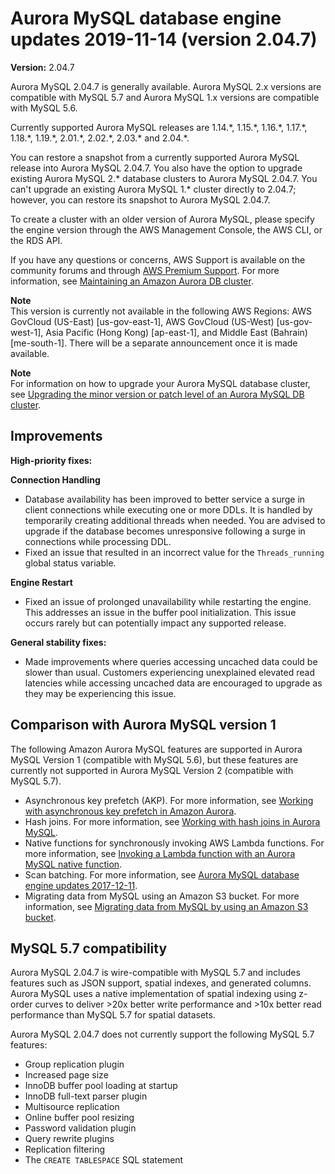 # Aurora MySQL database engine updates 2019\-11\-14 \(version 2\.04\.7\)<a name="AuroraMySQL.Updates.2047"></a>

**Version:** 2\.04\.7

Aurora MySQL 2\.04\.7 is generally available\. Aurora MySQL 2\.x versions are compatible with MySQL 5\.7 and Aurora MySQL 1\.x versions are compatible with MySQL 5\.6\.

 Currently supported Aurora MySQL releases are 1\.14\.\*, 1\.15\.\*, 1\.16\.\*, 1\.17\.\*, 1\.18\.\*, 1\.19\.\*, 2\.01\.\*, 2\.02\.\*, 2\.03\.\* and 2\.04\.\*\. 

 You can restore a snapshot from a currently supported Aurora MySQL release into Aurora MySQL 2\.04\.7\. You also have the option to upgrade existing Aurora MySQL 2\.\* database clusters to Aurora MySQL 2\.04\.7\. You can't upgrade an existing Aurora MySQL 1\.\* cluster directly to 2\.04\.7; however, you can restore its snapshot to Aurora MySQL 2\.04\.7\. 

 To create a cluster with an older version of Aurora MySQL, please specify the engine version through the AWS Management Console, the AWS CLI, or the RDS API\. 

If you have any questions or concerns, AWS Support is available on the community forums and through [AWS Premium Support](http://aws.amazon.com/support)\. For more information, see [Maintaining an Amazon Aurora DB cluster](USER_UpgradeDBInstance.Maintenance.md)\.

**Note**  
 This version is currently not available in the following AWS Regions: AWS GovCloud \(US\-East\) \[us\-gov\-east\-1\], AWS GovCloud \(US\-West\) \[us\-gov\-west\-1\], Asia Pacific \(Hong Kong\) \[ap\-east\-1\], and Middle East \(Bahrain\) \[me\-south\-1\]\. There will be a separate announcement once it is made available\. 

**Note**  
For information on how to upgrade your Aurora MySQL database cluster, see [Upgrading the minor version or patch level of an Aurora MySQL DB cluster](AuroraMySQL.Updates.Patching.md)\.

## Improvements<a name="AuroraMySQL.Updates.2047.Improvements"></a>

 **High\-priority fixes:** 

 **Connection Handling** 
+  Database availability has been improved to better service a surge in client connections while executing one or more DDLs\. It is handled by temporarily creating additional threads when needed\. You are advised to upgrade if the database becomes unresponsive following a surge in connections while processing DDL\. 
+  Fixed an issue that resulted in an incorrect value for the `Threads_running` global status variable\. 

 **Engine Restart** 
+  Fixed an issue of prolonged unavailability while restarting the engine\. This addresses an issue in the buffer pool initialization\. This issue occurs rarely but can potentially impact any supported release\. 

 **General stability fixes:** 
+  Made improvements where queries accessing uncached data could be slower than usual\. Customers experiencing unexplained elevated read latencies while accessing uncached data are encouraged to upgrade as they may be experiencing this issue\. 

## Comparison with Aurora MySQL version 1<a name="AuroraMySQL.Updates.2047.Compare56"></a>

The following Amazon Aurora MySQL features are supported in Aurora MySQL Version 1 \(compatible with MySQL 5\.6\), but these features are currently not supported in Aurora MySQL Version 2 \(compatible with MySQL 5\.7\)\.
+ Asynchronous key prefetch \(AKP\)\. For more information, see [Working with asynchronous key prefetch in Amazon Aurora](AuroraMySQL.BestPractices.md#Aurora.BestPractices.AKP)\.
+ Hash joins\. For more information, see [Working with hash joins in Aurora MySQL](AuroraMySQL.BestPractices.md#Aurora.BestPractices.HashJoin)\.
+ Native functions for synchronously invoking AWS Lambda functions\. For more information, see [Invoking a Lambda function with an Aurora MySQL native function](AuroraMySQL.Integrating.Lambda.md#AuroraMySQL.Integrating.NativeLambda)\.
+ Scan batching\. For more information, see [Aurora MySQL database engine updates 2017\-12\-11](AuroraMySQL.Updates.20171211.md)\.
+ Migrating data from MySQL using an Amazon S3 bucket\. For more information, see [Migrating data from MySQL by using an Amazon S3 bucket](AuroraMySQL.Migrating.ExtMySQL.md#AuroraMySQL.Migrating.ExtMySQL.S3)\.

## MySQL 5\.7 compatibility<a name="AuroraMySQL.Updates.2047.Compatibility"></a>

Aurora MySQL 2\.04\.7 is wire\-compatible with MySQL 5\.7 and includes features such as JSON support, spatial indexes, and generated columns\. Aurora MySQL uses a native implementation of spatial indexing using z\-order curves to deliver >20x better write performance and >10x better read performance than MySQL 5\.7 for spatial datasets\.

Aurora MySQL 2\.04\.7 does not currently support the following MySQL 5\.7 features:
+ Group replication plugin
+ Increased page size
+ InnoDB buffer pool loading at startup
+ InnoDB full\-text parser plugin
+ Multisource replication
+ Online buffer pool resizing
+ Password validation plugin
+ Query rewrite plugins
+ Replication filtering
+ The `CREATE TABLESPACE` SQL statement